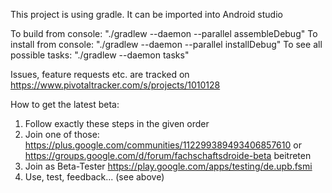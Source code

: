 This project is using gradle. It can be imported into Android studio

To build from console: "./gradlew --daemon --parallel assembleDebug"
To install from console: "./gradlew --daemon --parallel installDebug"
To see all possible tasks: "./gradlew --daemon tasks"


Issues, feature requests etc. are tracked on https://www.pivotaltracker.com/s/projects/1010128

How to get the latest beta: 

1. Follow exactly these steps in the given order
2. Join one of those:  https://plus.google.com/communities/112299389493406857610 or https://groups.google.com/d/forum/fachschaftsdroide-beta beitreten
3. Join as Beta-Tester https://play.google.com/apps/testing/de.upb.fsmi
4. Use, test, feedback... (see above)
